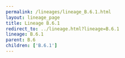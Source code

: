 ```yaml
---
permalink: /lineages/lineage_B.6.1.html
layout: lineage_page
title: Lineage B.6.1
redirect_to: ../lineage.html?lineage=B.6.1
lineage: B.6.1
parent: B.6
children: ['B.6.1']
---
```

